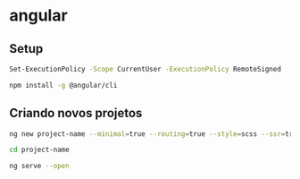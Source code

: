 # angular

## Setup
```sh
Set-ExecutionPolicy -Scope CurrentUser -ExecutionPolicy RemoteSigned
```
```sh
npm install -g @angular/cli
```

## Criando novos projetos

```sh
ng new project-name --minimal=true --routing=true --style=scss --ssr=true
```

```sh
cd project-name
```

```sh
ng serve --open
```
